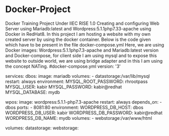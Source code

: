 # Docker-Project
Docker Training Project Under IIEC RISE 1.0 
Creating and configuring  Web Server using Mariadb:latest and Wordpress:5.1.1php7.33-apache using Docker in RedHat8.
In this project I am hosting a website with my own created server by using the docker container.
Below is the code given which have to be present in the file docker-compose.yml 
Here, we are using Docker images: Wordpress:5.1.1php7.3-apache and Mariadb:latest version and Docker-compose, for client side I am using mysql and to expose this website to outside world, we are using bridge adapter and in this I am using the concept NATing.
#docker-compose.yml
version: '3'

services:
  dbos:
    image: mariadb
    volumes:
      - datastorage:/var/lib/mysql
    restart: always
    environment:
      MYSQL_ROOT_PASSWORD: rhrootpass
      MYSQL_USER: kabir
      MYSQL_PASSWORD: kabir@redhat
      MYSQL_DATABASE: mydb

  wpos:
    image: wordpress:5.1.1-php7.3-apache
    restart: always
    depends_on:
      - dbos
    ports:
      - 8081:80
    environment:
      WORDPRESS_DB_HOST: dbos
      WORDPRESS_DB_USER: kabir
      WORDPRESS_DB_PASSWORD: kabir@redhat
      WORDPRESS_DB_NAME: mydb
    volumes:
      - webstorage:/var/www/html

volumes:
  datastorage:
  webstorage:

